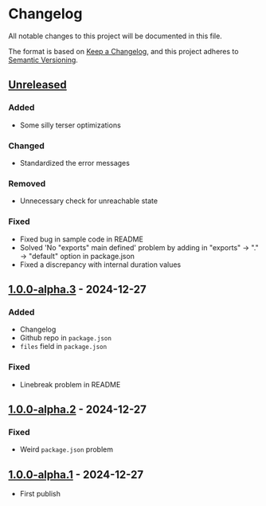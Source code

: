 # Changelog

All notable changes to this project will be documented in this file.

The format is based on [Keep a Changelog](https://keepachangelog.com/en/1.1.0/),
and this project adheres to [Semantic Versioning](https://semver.org/spec/v2.0.0.html).


## [Unreleased]

### Added

- Some silly terser optimizations

### Changed

- Standardized the error messages

### Removed

- Unnecessary check for unreachable state

### Fixed

- Fixed bug in sample code in README
- Solved 'No "exports" main defined' problem by adding in "exports" -> "." -> "default" option in package.json
- Fixed a discrepancy with internal duration values


## [1.0.0-alpha.3] - 2024-12-27

### Added

- Changelog
- Github repo in `package.json`
- `files` field in `package.json`

### Fixed

- Linebreak problem in README


## [1.0.0-alpha.2] - 2024-12-27

### Fixed

- Weird `package.json` problem


## [1.0.0-alpha.1] - 2024-12-27

- First publish


[unreleased]: https://github.com/thomasperi/nobl/compare/v1.0.0-alpha.3...HEAD
[1.0.0-alpha.3]: https://github.com/thomasperi/nobl/compare/v1.0.0-alpha.2...v1.0.0-alpha.3
[1.0.0-alpha.2]: https://github.com/thomasperi/nobl/compare/v1.0.0-alpha.1...v1.0.0-alpha.2
[1.0.0-alpha.1]: https://github.com/thomasperi/nobl/releases/tag/v1.0.0-alpha.1
